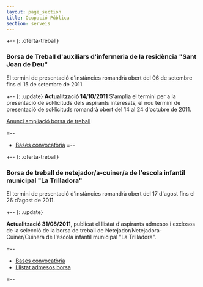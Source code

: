 ```yaml
---
layout: page_section
title: Ocupació Pública
section: serveis
---
```

+-- {: .oferta-treball}
### Borsa de Treball d'auxiliars d'infermeria de la residència "Sant Joan de Deu"

El termini de presentació d'instàncies romandrà obert del 06 de setembre fins el 15 de setembre de 2011.

+--     {: .update}
**Actualització <time datetime="2011-10-14">14/10/2011</time>** S'amplia el termini per a la presentació de sol·licituds dels aspirants interesats, el nou termini de presentació de sol·licituds romandrà obert del 14 al 24 d'octubre de 2011.

[Anunci ampliació borsa de treball](/pdf/RRHH/09062011-AuxiliarInfermeria/ampliacio.pdf)

=--

* [Bases convocatòria](/pdf/RRHH/09062011-AuxiliarInfermeria/bases.pdf)
=--

+-- {: .oferta-treball}

### Borsa de treball de netejador/a-cuiner/a de l'escola infantil municipal "La Trilladora"

El termini de presentació d'instàncies romandrà obert del 17 d'agost fins el 26 d’agost de 2011.

+--     {: .update}

**Actualització 31/08/2011**, publicat el llistat d'aspirants admesos i exclosos de la selecció de la borsa de treball de Netejador/Netejadora-Cuiner/Cuinera de l'escola infantil municipal "La Trilladora".

=--

* [Bases convocatòria](/pdf/RRHH/08172011-PlazaTrilladora/bases.pdf)
* [Llistat admesos borsa](/pdf/RRHH/08172011-PlazaTrilladora/llistat_admessos.pdf)

=--
